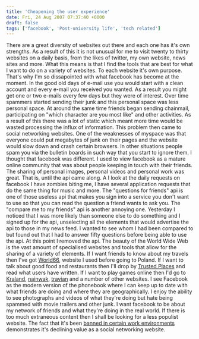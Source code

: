 ```yaml
---
title: 'Cheapening the user experience'
date: Fri, 24 Aug 2007 07:37:40 +0000
draft: false
tags: ['facebook', 'Post-university life', 'tech related']
---
```


There are a great diversity of websites out there and each one has it's own strengths. As a result of this it is not unusual for me to visit twenty to thirty websites on a daily basis, from the likes of twitter, my own website, news sites and more. What this means is that I find the tools that are best for what I want to do on a variety of websites. To each website it's own purpose. That's why I'm so dissapointed with what facebook has become at the moment. In the good old days of e-mail use you would start with a clean account and every e-mail you received you wanted. As a result you might get one or two e-mails every few days but they were of interest. Over time spammers started sending their junk and this personal space was less personal space. At around the same time friends began sending chainmail, participating on "which character are you most like" and other activities. As a result of this there was a lot of static which meant more time would be wasted processing the influx of information. This problem then came to social networking websites. One of the weaknesses of myspace was that everyone could put megabytes of junk on their pages and the website would slow down and crash certain browsers. In other situations people spam you via the bulletin boards in such way that you start to ignore them. I thought that facebook was different. I used to view facebook as a mature online community that was about people keeping in touch with their friends. The sharing of personal images, personal videos and personal work was great. That is, until the api came along. A I look at the daily requests on facebook I have zombies biting me, I have several application requests that do the same thing for music and more. The "questions for friends" api is one of those useless api that makes you sign into a service you don't want to use so that you can read the question a friend wants to ask you. The "compare me to my friends" api is another annoying one. Yesterday I noticed that I was more likely than someone else to do something and I signed up for the api, unselecting all the elements that would advertise the api to those in my news feed. I wanted to see whom I had been compared to but found out that I had to answer fifty questions before being able to use the api. At this point I removed the api. The beauty of the World Wide Web is the vast amount of specialised websites and tools that allow for the sharing of a variety of elements. If I want friends to know about my travels then I've got [World66](http://www.world66.com/), website I used before going to Poland. If I want to talk about good food and restaurants then I'll drop by [Trusted Places](http://trustedplaces.com/) and read what users have written. If I want to play games online then I'd go to [Kraland](http://kraland.org/), [nainwak](http://www.nainwak.com/), [travian](http://www.travian.co.uk/) and a number of other websites. I see Facebook as the modern version of the phonebook where I can keep up to date with what friends are doing and where they are geographically. I enjoy the ability to see photographs and videos of what they're doing but hate being spammed with movie trailers and other junk. I want facebook to be about my network of friends and what they're doing in the real world. If there is too much extraneous content then I shall be looking for a less populist website. The fact that it's been [banned in certain work environments](http://www.allfacebook.com/2007/08/facebook-banned-at-work/) demonstrates it's declining value as a social networking website.